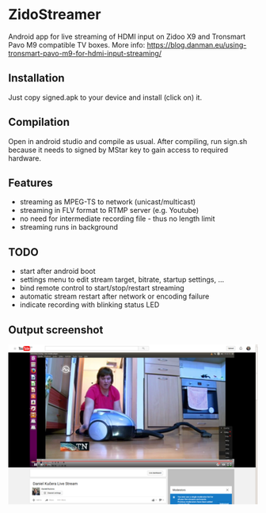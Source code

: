 # ZidoStreamer
Android app for live streaming of HDMI input on Zidoo X9 and Tronsmart Pavo M9 compatible TV boxes. 
More info: https://blog.danman.eu/using-tronsmart-pavo-m9-for-hdmi-input-streaming/

## Installation
Just copy signed.apk to your device and install (click on) it.

## Compilation
Open in android studio and compile as usual. After compiling, run sign.sh because it needs to signed by MStar key to gain access to required hardware.

## Features
* streaming as MPEG-TS to network (unicast/multicast)
* streaming in FLV format to RTMP server (e.g. Youtube)
* no need for intermediate recording file - thus no length limit 
* streaming runs in background

## TODO
* start after android boot
* settings menu to edit stream target, bitrate, startup settings, ...
* bind remote control to start/stop/restart streaming
* automatic stream restart after network or encoding failure
* indicate recording with blinking status LED

## Output screenshot

![ScreenShot](youtube-screenshot.png)
